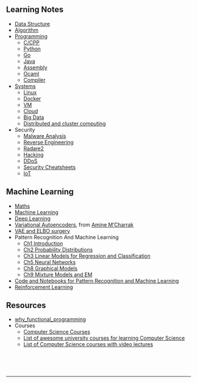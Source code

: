 ## Learning Notes

- [Data Structure](./data-structure/README.md)
- [Algorithm](./algorithm/README.md)
- [Programming](./programming/README.md)
    - [C/CPP](./programming/c-cpp/README.md)
    - [Python](./programming/python/README.md)
    - [Go](./programming/go/README.md)
    - [Java](./programming/java/README.md)
    - [Assembly](./programming/assembly/README.md)
    - [Ocaml](./programming/ocaml/README.txt)
    - [Compiler](./programming/compiler/README.md)
- [Systems](./systems/README.md)
    - [Linux](./systems/linux/README.md)
    - [Docker](./systems/docker/README.md)
    - [VM](./systems/vm/README.md)
    - [Cloud](./systems/cloud/README.md)
    - [Big Data](./systems/bigData/README.md)
    - [Distributed and cluster computing](./computing/README.md)
- Security
    - [Malware Analysis](./security/malware-analysis/README.md)
    - [Reverse Engineering](./security/reverse-engineering/README.md)
    - [Radare2](https://github.com/ifding/radare2-tutorial)
    - [Hacking](./security/hacking/README.md)
    - [DDoS](./security/ddos/README.md)
    - [Security Cheatsheets](./security-cheatsheets)
    - [IoT](./security/iot-security.md)

## Machine Learning

- [Maths](./maths/README.md)
- [Machine Learning](./machine-learning/README.md)
- [Deep Learning](./deep-learning/README.md)
- [Variational Autoencoders](./machine-learning/VAE.pdf), from [Amine M‘Charrak](https://pub.tik.ee.ethz.ch/students/2018-FS/MA-2018-22.pdf)
- [VAE and ELBO surgery](./machine-learning/Autoencoder.pdf)
- Pattern Recognition And Machine Learning
    - [Ch1 Introduction](./machine-learning/PRML/ch1.pdf)
    - [Ch2 Probability Distributions](./machine-learning/PRML/ch2.pdf) 
    - [Ch3 Linear Models for Regression and Classification](./machine-learning/PRML/ch3.pdf)     
    - [Ch5 Neural Networks](./machine-learning/PRML/ch5.pdf)     
    - [Ch8 Graphical Models](./machine-learning/PRML/ch8.pdf)   
    - [Ch9 Mixture Models and EM](./PRML/ch9.pdf)                
- [Code and Notebooks for Pattern Recognition and Machine Learning](https://github.com/gerdm/prml)
- [Reinforcement Learning](./reinforcement-learning/README.md)


## Resources

- [why_functional_programming](./programming/why_functional_programming.md)
- Courses
  * [Computer Science Courses](computer-science-courses.md)
  * [List of awesome university courses for learning Computer Science](https://github.com/prakhar1989/awesome-courses)
  * [List of Computer Science courses with video lectures](https://github.com/Developer-Y/cs-video-courses)



<br>
<br>
<br>
<hr>
<br>
